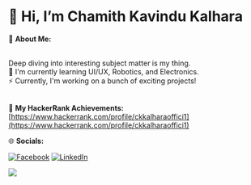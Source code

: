 # 👋 Hi, I’m Chamith Kavindu Kalhara

💫 **About Me:**

<br>Deep diving into interesting subject matter is my thing.
<br>🌱 I'm currently learning UI/UX, Robotics, and Electronics.
<br>⚡ Currently, I'm working on a bunch of exciting projects!

<br>🥳 **My HackerRank Achievements:** [https://www.hackerrank.com/profile/ckkalharaoffici1](https://www.hackerrank.com/profile/ckkalharaoffici1)


🌐 **Socials:**

[![Facebook](https://img.shields.io/badge/Facebook-%231877F2.svg?logo=Facebook&logoColor=white)](https://www.facebook.com/profile.php?id=100080722353200)  <!-- Corrected Facebook link -->
[![LinkedIn](https://img.shields.io/badge/LinkedIn-%230077B5.svg?logo=linkedin&logoColor=white)](https://www.linkedin.com/in/kavindu-kalhara-30a476319)  <!-- Corrected LinkedIn link -->



<!-- Remove this line if you don't want a visit counter -->
[![](https://visitcount.itsvg.in/api?id=kalharaCK&icon=0&color=0)](https://visitcount.itsvg.in)

<!-- Proudly created with GPRM ( https://gprm.itsvg.in ) -->

<!--Important: Replace `path/to/your/profile/picture.jpg` with the actual path to your profile picture. Remove the unnecessary project placeholder and visit counter if they're not applicable. -->
